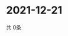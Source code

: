 # 2021-12-21
  共 0条

  <!-- BEGIN -->
  <!-- 最后更新时间Tue Dec 21 2021 03:06:28 GMT+0000 (Coordinated Universal Time) -->
  
  <!-- END -->
  
  